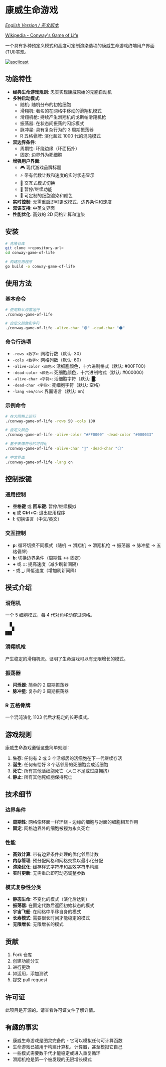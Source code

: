 # 康威生命游戏

_[English Version / 英文版本](README.md)_

[Wikipedia - Conway's Game of Life](https://en.wikipedia.org/wiki/Conway's_Game_of_Life)

一个具有多种预定义模式和高度可定制渲染选项的康威生命游戏终端用户界面(TUI)实现。

[![asciicast](https://asciinema.org/a/723524.svg)](https://asciinema.org/a/723524)

## 功能特性

- **经典生命游戏规则**: 忠实实现康威原始的元胞自动机
- **多种启动模式**:
  - 随机: 随机分布的初始细胞
  - 滑翔机: 著名的在网格中移动的滑翔机模式
  - 滑翔机枪: 持续产生滑翔机的戈斯帕滑翔机枪
  - 振荡器: 在状态间振荡的闪烁模式
  - 脉冲星: 具有复杂行为的 3 周期振荡器
  - R 五格骨牌: 演化超过 1000 代的混沌模式
- **双边界条件**:
  - 周期性: 环绕边缘（环面拓扑）
  - 固定: 边界外为死细胞
- **增强用户界面**:
  - 🎮 现代游戏品牌标题
  - ⚡ 带有代数计数和速度的实时状态显示
  - 🎨 交互式模式切换
  - 🔄 暂停/继续功能
  - 📐 可定制的细胞渲染和颜色
- **实时控制**: 无需重启即可更改模式、边界条件和速度
- **双语支持**: 中英文界面
- **性能优化**: 高效的 2D 网格计算和渲染

## 安装

```bash
# 克隆仓库
git clone <repository-url>
cd conway-game-of-life

# 构建应用程序
go build -o conway-game-of-life
```

## 使用方法

### 基本命令

```bash
# 使用默认设置运行
./conway-game-of-life

# 自定义颜色和字符
./conway-game-of-life -alive-char "🟢" -dead-char "⚫"
```

### 命令行选项

- `-rows <数字>`: 网格行数（默认: 30）
- `-cols <数字>`: 网格列数（默认: 60）
- `-alive-color <颜色>`: 活细胞颜色，十六进制格式（默认: #00FF00）
- `-dead-color <颜色>`: 死细胞颜色，十六进制格式（默认: #000000）
- `-alive-char <字符>`: 活细胞字符（默认: █）
- `-dead-char <字符>`: 死细胞字符（默认: 空格）
- `-lang <en/cn>`: 界面语言（默认: en）

### 示例命令

```bash
# 在大网格上运行
./conway-game-of-life -rows 50 -cols 100

# 自定义颜色
./conway-game-of-life -alive-color "#FF0000" -dead-color "#000033"

# 基于表情符号的可视化
./conway-game-of-life -alive-char "🔴" -dead-char "⚪"

# 中文界面
./conway-game-of-life -lang cn
```

## 控制按键

### 通用控制

- **空格键** 或 **回车键**: 暂停/继续模拟
- **q** 或 **Ctrl+C**: 退出应用程序
- **l**: 切换语言（中文/英文）

### 交互控制

- **p**: 循环切换不同模式（随机 → 滑翔机 → 滑翔机枪 → 振荡器 → 脉冲星 → 五格骨牌）
- **b**: 切换边界条件（周期性 ↔ 固定）
- **+** 或 **=**: 提高速度（减少刷新间隔）
- **-** 或 **\_**: 降低速度（增加刷新间隔）

## 模式介绍

### 滑翔机

一个 5 细胞模式，每 4 代对角移动穿过网格。

```
  █
   █
███
```

### 滑翔机枪

产生稳定的滑翔机流。证明了生命游戏可以有无限增长的模式。

### 振荡器

- **闪烁器**: 简单的 2 周期振荡器
- **脉冲星**: 复杂的 3 周期振荡器

### R 五格骨牌

一个混沌演化 1103 代后才稳定的长寿模式。

## 游戏规则

康威生命游戏遵循这些简单规则：

1. **生存**: 任何有 2 或 3 个活邻居的活细胞在下一代继续存活
2. **诞生**: 任何有恰好 3 个活邻居的死细胞变成活细胞
3. **死亡**: 所有其他活细胞死亡（人口不足或过度拥挤）
4. **静止**: 所有其他死细胞保持死亡

## 技术细节

### 边界条件

- **周期性**: 网格像环面一样环绕 - 边缘的细胞与对面的细胞相互作用
- **固定**: 网格边界外的细胞被视为永久死亡

### 性能

- **高效计算**: 带有边界条件处理的优化邻居计数
- **内存管理**: 预分配网格和网格交换以最小化分配
- **渲染优化**: 缓存样式字符串和高效字符串构建
- **实时更新**: 无需重启即可动态调整参数

### 模式复杂性分类

- **静态生命**: 不变化的模式（演化后达到）
- **振荡器**: 在固定代数后返回初始状态的模式
- **宇宙飞船**: 在网格中平移自身的模式
- **长寿模式**: 需要很长时间才能稳定的模式
- **无限增长**: 无限增长的模式

## 贡献

1. Fork 仓库
2. 创建功能分支
3. 进行更改
4. 如适用，添加测试
5. 提交 pull request

## 许可证

此项目是开源的。请查看许可证文件了解详情。

## 有趣的事实

- 康威生命游戏是图灵完备的 - 它可以模拟任何可计算函数
- 生命游戏已被用于构建计算机、计算器，甚至模拟它自己
- 一些模式需要数千代才能稳定或进入重复循环
- 滑翔机枪是第一个被发现的无限增长模式
